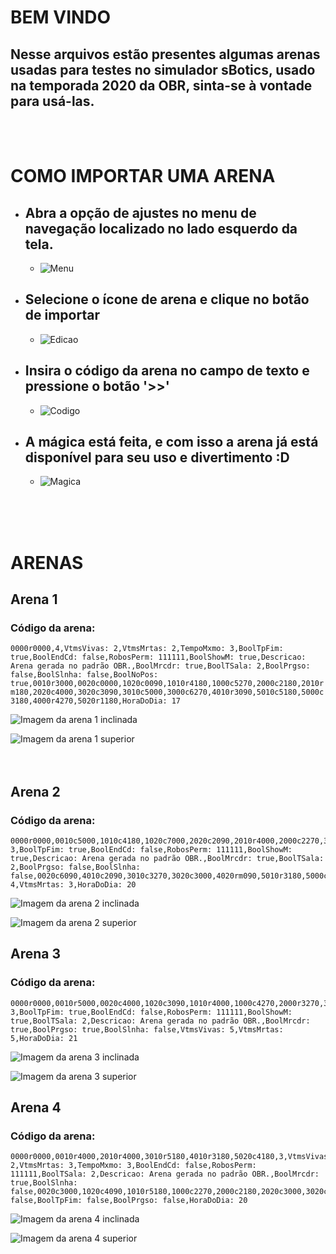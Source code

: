 # BEM VINDO

## Nesse arquivos estão presentes algumas arenas usadas para testes no simulador sBotics, usado na temporada 2020 da OBR, sinta-se à vontade para usá-las.
<br><br>

# COMO IMPORTAR UMA ARENA
* ## Abra a opção de ajustes no menu de navegação localizado no lado esquerdo  da tela.
  * ![Menu](/pistas/arenas_img/menu_esquerdo.png)

* ## Selecione o ícone de arena e clique no botão de importar
  * ![Edicao](/pistas/arenas_img/edicao_arena.png)

* ## Insira o código da arena no campo de texto e pressione o botão '>>'
  * ![Codigo](/pistas/arenas_img/codigo_arena.png)

* ## A mágica está feita, e com isso a arena já está disponível para seu uso e divertimento :D
  * ![Magica](/pistas/arenas_img/magica_feita.png)


<br><br><br>

# ARENAS


## **Arena 1**
### Código da arena:
```0000r0000,4,VtmsVivas: 2,VtmsMrtas: 2,TempoMxmo: 3,BoolTpFim: true,BoolEndCd: false,RobosPerm: 111111,BoolShowM: true,Descricao: Arena gerada no padrão OBR.,BoolMrcdr: true,BoolTSala: 2,BoolPrgso: false,BoolSlnha: false,BoolNoPos: true,0010r3000,0020c0000,1020c0090,1010r4180,1000c5270,2000c2180,2010rm180,2020c4000,3020c3090,3010c5000,3000c6270,4010r3090,5010c5180,5000c3180,4000r4270,5020r1180,HoraDoDia: 17```

![Imagem da arena 1 inclinada](/pistas/arenas_img/arena1.png)

![Imagem da arena 1 superior](/pistas/arenas_img/arena1_cima.png)
<br><br><br>

## **Arena 2**

### Código da arena:
```
0000r0000,0010c5000,1010c4180,1020c7000,2020c2090,2010r4000,2000c2270,3000r4090,4000c2180,5020c5180,3,TempoMxmo: 3,BoolTpFim: true,BoolEndCd: false,RobosPerm: 111111,BoolShowM: true,Descricao: Arena gerada no padrão OBR.,BoolMrcdr: true,BoolTSala: 2,BoolPrgso: false,BoolSlnha: false,0020c6090,4010c2090,3010c3270,3020c3000,4020rm090,5010r3180,5000c6270,VtmsVivas: 4,VtmsMrtas: 3,HoraDoDia: 20
```

![Imagem da arena 2 inclinada](/pistas/arenas_img/arena2.png)

![Imagem da arena 2 superior](/pistas/arenas_img/arena2_cima.png)

## **Arena 3**

### Código da arena:
```
0000r0000,0010r5000,0020c4000,1020c3090,1010r4000,1000c4270,2000r3270,3000c2180,3010c0090,2010c3270,2020c2000,3020r4090,4020c4090,4010r6000,4000c3270,5000c2180,5010r4000,5020r6180,3,TempoMxmo: 3,BoolTpFim: true,BoolEndCd: false,RobosPerm: 111111,BoolShowM: true,BoolTSala: 2,Descricao: Arena gerada no padrão OBR.,BoolMrcdr: true,BoolPrgso: true,BoolSlnha: false,VtmsVivas: 5,VtmsMrtas: 5,HoraDoDia: 21
```

![Imagem da arena 3 inclinada](/pistas/arenas_img/arena3.png)

![Imagem da arena 3 superior](/pistas/arenas_img/arena3_cima.png)

## **Arena 4**

### Código da arena:
```
0000r0000,0010r4000,2010r4000,3010r5180,4010r3180,5020c4180,3,VtmsVivas: 2,VtmsMrtas: 3,TempoMxmo: 3,BoolEndCd: false,RobosPerm: 111111,BoolTSala: 2,Descricao: Arena gerada no padrão OBR.,BoolMrcdr: true,BoolSlnha: false,0020c3000,1020c4090,1010r5180,1000c2270,2000c2180,2020c3000,3020c3090,3000c2270,4000c2180,4020c3000,BoolShowM: false,BoolTpFim: false,BoolPrgso: false,HoraDoDia: 20
```

![Imagem da arena 4 inclinada](/pistas/arenas_img/arena4.png)

![Imagem da arena 4 superior](/pistas/arenas_img/arena4_cima.png)
